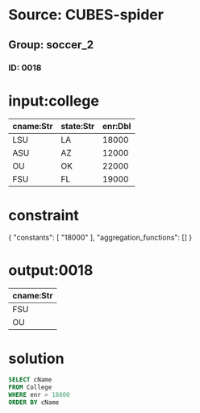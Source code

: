 # Source: CUBES-spider
## Group: soccer_2
### ID: 0018

# input:college

| cname:Str | state:Str | enr:Dbl |
|---|---|---|
| LSU | LA | 18000 |
| ASU | AZ | 12000 |
| OU | OK | 22000 |
| FSU | FL | 19000 |

# constraint

{
  "constants": [
    "18000"
  ],
  "aggregation_functions": []
}

# output:0018

| cname:Str |
|---|
| FSU |
| OU |

# solution

```sql
SELECT cName
FROM College
WHERE enr > 18000
ORDER BY cName
```
